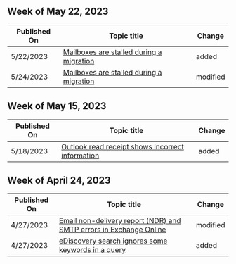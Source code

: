 <!-- This file is generated automatically each week. Changes made to this file will be overwritten.-->



## Week of May 22, 2023


| Published On |Topic title | Change |
|------|------------|--------|
| 5/22/2023 | [Mailboxes are stalled during a migration](/exchange/troubleshoot/migration/mailboxes-stalled-during-migration) | added |
| 5/24/2023 | [Mailboxes are stalled during a migration](/exchange/troubleshoot/migration/mailboxes-stalled-during-migration) | modified |


## Week of May 15, 2023


| Published On |Topic title | Change |
|------|------------|--------|
| 5/18/2023 | [Outlook read receipt shows incorrect information](/exchange/troubleshoot/mailflow/read-receipt-shows-incorrect-information) | added |


## Week of April 24, 2023


| Published On |Topic title | Change |
|------|------------|--------|
| 4/27/2023 | [Email non-delivery report (NDR) and SMTP errors in Exchange Online](/exchange/troubleshoot/email-delivery/ndr/non-delivery-reports-in-exchange-online) | modified |
| 4/27/2023 | [eDiscovery search ignores some keywords in a query](/exchange/troubleshoot/compliance/ediscovery-search-ignores-query-keywords) | added |
